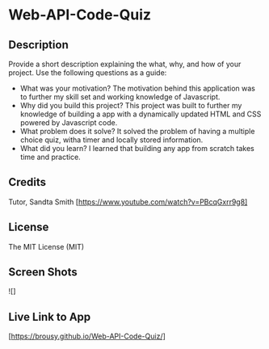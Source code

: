 # Web-API-Code-Quiz

## Description

Provide a short description explaining the what, why, and how of your project. Use the following questions as a guide:

- What was your motivation?
    The motivation behind this application was to further my skill set and working knowledge of Javascript.
- Why did you build this project? 
    This project was built to further my knowledge of building a app with a dynamically updated HTML and CSS powered by Javascript code. 
- What problem does it solve?
    It solved the problem of having a multiple choice quiz, witha timer and locally stored information. 
- What did you learn?
    I learned that building any app from scratch takes time and practice. 



## Credits

Tutor, Sandta Smith
[https://www.youtube.com/watch?v=PBcqGxrr9g8]

## License

The MIT License (MIT)


## Screen Shots
<!-- add screen shots to image folder -->
![]
## Live Link to App
<!-- add link to app -->
[https://brousy.github.io/Web-API-Code-Quiz/]
